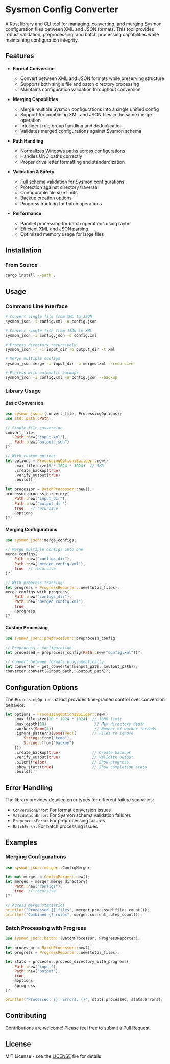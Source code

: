 # Sysmon Config Converter

A Rust library and CLI tool for managing, converting, and merging Sysmon configuration files between XML and JSON formats. This tool provides robust validation, preprocessing, and batch processing capabilities while maintaining configuration integrity.

## Features

- **Format Conversion**
  - Convert between XML and JSON formats while preserving structure
  - Supports both single file and batch directory processing
  - Maintains configuration validation throughout conversion

- **Merging Capabilities**
  - Merge multiple Sysmon configurations into a single unified config
  - Support for combining XML and JSON files in the same merge operation
  - Intelligent rule group handling and deduplication
  - Validates merged configurations against Sysmon schema

- **Path Handling**
  - Normalizes Windows paths across configurations
  - Handles UNC paths correctly
  - Proper drive letter formatting and standardization

- **Validation & Safety**
  - Full schema validation for Sysmon configurations
  - Protection against directory traversal
  - Configurable file size limits
  - Backup creation options
  - Progress tracking for batch operations

- **Performance**
  - Parallel processing for batch operations using rayon
  - Efficient XML and JSON parsing
  - Optimized memory usage for large files

## Installation

### From Source

```bash
cargo install --path .
```

## Usage

### Command Line Interface

```bash
# Convert single file from XML to JSON
sysmon_json -i config.xml -o config.json

# Convert single file from JSON to XML
sysmon_json -i config.json -o config.xml

# Process directory recursively
sysmon_json -r -i input_dir -o output_dir -t xml

# Merge multiple configs
sysmon_json merge -i input_dir -o merged.xml --recursive

# Process with automatic backups
sysmon_json -i config.xml -o config.json --backup
```

### Library Usage

#### Basic Conversion

```rust
use sysmon_json::{convert_file, ProcessingOptions};
use std::path::Path;

// Simple file conversion
convert_file(
    Path::new("input.xml"),
    Path::new("output.json")
)?;

// With custom options
let options = ProcessingOptionsBuilder::new()
    .max_file_size(5 * 1024 * 1024)  // 5MB
    .create_backup(true)
    .verify_output(true)
    .build();

let processor = BatchProcessor::new();
processor.process_directory(
    Path::new("input_dir"),
    Path::new("output_dir"),
    true,  // recursive
    &options
)?;
```

#### Merging Configurations

```rust
use sysmon_json::merge_configs;

// Merge multiple configs into one
merge_configs(
    Path::new("configs_dir"),
    Path::new("merged_config.xml"),
    true  // recursive
)?;

// With progress tracking
let progress = ProgressReporter::new(total_files);
merge_configs_with_progress(
    Path::new("configs_dir"),
    Path::new("merged_config.xml"),
    true,
    &progress
)?;
```

#### Custom Processing

```rust
use sysmon_json::preprocessor::preprocess_config;

// Preprocess a configuration
let processed = preprocess_config(Path::new("config.xml"))?;

// Convert between formats programmatically
let converter = get_converter(&input_path, &output_path)?;
converter.convert(&input_path, &output_path)?;
```

## Configuration Options

The `ProcessingOptions` struct provides fine-grained control over conversion behavior:

```rust
let options = ProcessingOptionsBuilder::new()
    .max_file_size(10 * 1024 * 1024)  // 10MB limit
    .max_depth(10)                     // Max directory depth
    .workers(Some(4))                  // Number of worker threads
    .ignore_patterns(Some(vec![       // Files to ignore
        String::from("temp"),
        String::from("backup")
    ]))
    .create_backup(true)              // Create backups
    .verify_output(true)              // Validate output
    .silent(false)                    // Show progress
    .show_stats(true)                 // Show completion stats
    .build();
```

## Error Handling

The library provides detailed error types for different failure scenarios:

- `ConversionError`: For format conversion issues
- `ValidationError`: For Sysmon schema validation failures
- `PreprocessError`: For preprocessing failures
- `BatchError`: For batch processing issues

## Examples

### Merging Configurations

```rust
use sysmon_json::merger::ConfigMerger;

let mut merger = ConfigMerger::new();
let merged = merger.merge_directory(
    Path::new("configs"),
    true  // recursive
)?;

// Access merge statistics
println!("Processed {} files", merger.processed_files_count());
println!("Combined {} rules", merger.current_rules_count());
```

### Batch Processing with Progress

```rust
use sysmon_json::batch::{BatchProcessor, ProgressReporter};

let processor = BatchProcessor::new();
let progress = ProgressReporter::new(total_files);

let stats = processor.process_directory_with_progress(
    Path::new("input"),
    Path::new("output"),
    true,
    &options,
    &progress
)?;

println!("Processed: {}, Errors: {}", stats.processed, stats.errors);
```

## Contributing

Contributions are welcome! Please feel free to submit a Pull Request.

## License

MIT License - see the [LICENSE](LICENSE) file for details